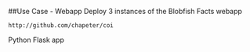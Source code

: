 ##Use Case - Webapp
Deploy 3 instances of the Blobfish Facts webapp

```http://github.com/chapeter/coi```

Python Flask app

